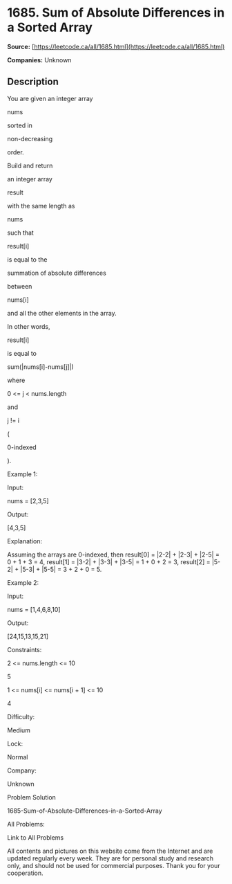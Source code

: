 # 1685. Sum of Absolute Differences in a Sorted Array

**Source:** [https://leetcode.ca/all/1685.html](https://leetcode.ca/all/1685.html)

**Companies:** Unknown

## Description

You are given an integer array

nums

sorted in

non-decreasing

order.

Build and return

an integer array

result

with the same
                length as

nums

such that

result[i]

is
                equal to the

summation of absolute differences

between

nums[i]

and all the other elements in the array.

In other words,

result[i]

is equal to

sum(|nums[i]-nums[j]|)

where

0 <= j < nums.length

and

j != i

(

0-indexed

).

Example 1:

Input:

nums = [2,3,5]

Output:

[4,3,5]

Explanation:

Assuming the arrays are 0-indexed, then
result[0] = |2-2| + |2-3| + |2-5| = 0 + 1 + 3 = 4,
result[1] = |3-2| + |3-3| + |3-5| = 1 + 0 + 2 = 3,
result[2] = |5-2| + |5-3| + |5-5| = 3 + 2 + 0 = 5.

Example 2:

Input:

nums = [1,4,6,8,10]

Output:

[24,15,13,15,21]

Constraints:

2 <= nums.length <= 10

5

1 <= nums[i] <= nums[i + 1] <= 10

4

Difficulty:

Medium

Lock:

Normal

Company:

Unknown

Problem Solution

1685-Sum-of-Absolute-Differences-in-a-Sorted-Array

All Problems:

Link to All Problems

All contents and pictures on this website come from the Internet and are updated regularly every week. They are for personal study and research only, and should not be used for commercial purposes. Thank you for your cooperation.

